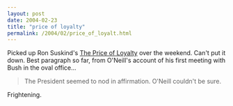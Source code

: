 ```yaml
---
layout: post
date: 2004-02-23
title: "price of loyalty"
permalink: /2004/02/price_of_loyalt.html
---
```


Picked up Ron Suskind's [The Price of Loyalty](http://www.amazon.com/exec/obidos/tg/detail/-/0743255453/statingtheobvioua/) over the weekend. Can't put it down. Best paragraph so far, from O'Neill's account of his first meeting with Bush in the oval office...

> The President seemed to nod in affirmation. O'Neill couldn't be sure.

Frightening.